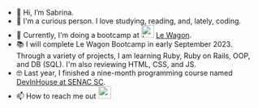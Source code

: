 <body>
    <section class='about_me'>
        <ul>
          <li>🤗 Hi, I’m Sabrina.</li>
          <li>🤔 I'm a curious person. I love studying, reading, and, lately, coding.</li>
          <li>🧐 Currently, I'm doing a bootcamp at <img src="https://emoji.slack-edge.com/T02NE0241/wagon-logo/8174979b99be030e.png" height='25rem' alt="Le Wagon Logo"> <a href='https://lewagon.com'>Le Wagon</a>.</li>
          <li>📚 I will complete Le Wagon Bootcamp in early September 2023. Through a variety of projects, I am learning Ruby, Ruby on Rails, OOP, and DB (SQL). I'm also reviewing HTML, CSS, and JS.</li>
          <li>🤓 Last year, I finished a nine-month programming course named <a href='https://devinhouse.tech/'>DevInHouse at SENAC SC</a>.</li>
           <li>📫 How to reach me out   <a href='https://www.linkedin.com/in/sabrinamaral/'><img src="https://cdn.jsdelivr.net/gh/devicons/devicon/icons/linkedin/linkedin-original.svg" height='25rem'/></a>
          </li>
        </ul>
    </section>  
   
</body>
<!---
 sabrinamaral/sabrinamaral is a ✨ special ✨ repository because its `README.md` (this file) appears on your GitHub profile.
You can click the Preview link to take a look at your changes.
--->
